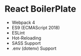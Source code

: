 # React BoilerPlate #

* Webpack 4
* ES9 (ECMAScript 2018)
* ESLint
* Hot-Reloading
* SASS Support
* .env (dotenv) Support
